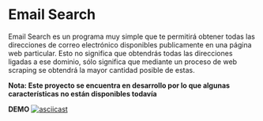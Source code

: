 # Email Search
Email Search es un programa muy simple que te permitirá obtener todas las direcciones de correo electrónico disponibles publicamente en una página web particular. Esto no significa que obtendrás todas las direcciones ligadas a ese dominio, sólo significa que mediante un proceso de web scraping se obtendrá la mayor cantidad posible de estas.

**Nota: Este proyecto se encuentra en desarrollo por lo que algunas características no están disponibles todavía** 

**DEMO**
[![asciicast](https://asciinema.org/a/slk0i8NRxCubfSjTwsxdt8lFn.png)](https://asciinema.org/a/slk0i8NRxCubfSjTwsxdt8lFn)
